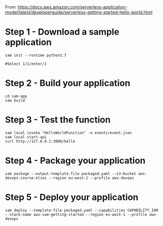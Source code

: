 From: https://docs.aws.amazon.com/serverless-application-model/latest/developerguide/serverless-getting-started-hello-world.html

# Step 1 - Download a sample application

```
sam init --runtime python3.7

#Select 1/1/enter/1
```

# Step 2 - Build your application
```
cd sam-app
sam build
```


# Step 3 - Test the function
```
sam local invoke "HelloWorldFunction" -e events/event.json
sam local start-api
curl http://127.0.0.1:3000/hello 
```

# Step 4 - Package your application
```
sam package --output-template-file packaged.yaml --s3-bucket aws-devops-course-elies --region eu-west-1 --profile aws-devops
```

# Step 5 - Deploy your application
```
sam deploy --template-file packaged.yaml --capabilities CAPABILITY_IAM --stack-name aws-sam-getting-started --region eu-west-1 --profile aws-devops
```